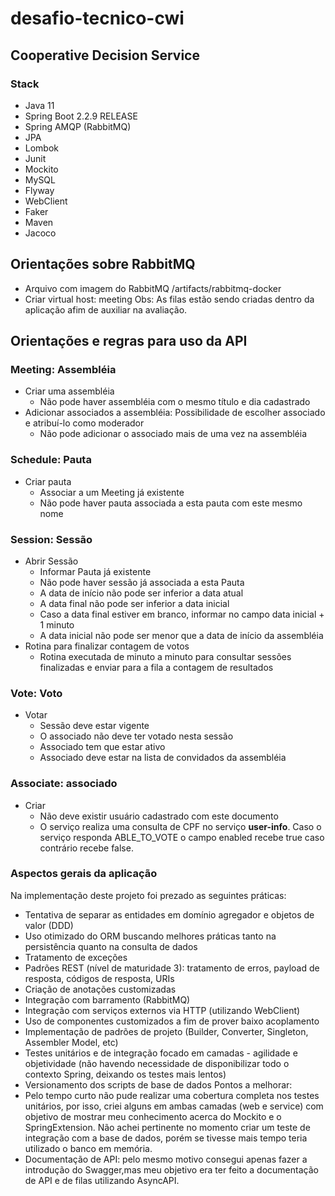 # desafio-tecnico-cwi

## Cooperative Decision Service

### Stack
- Java 11
- Spring Boot 2.2.9 RELEASE
- Spring AMQP (RabbitMQ)
- JPA
- Lombok
- Junit
- Mockito
- MySQL
- Flyway
- WebClient
- Faker
- Maven
- Jacoco

## Orientações sobre RabbitMQ
- Arquivo com imagem do RabbitMQ /artifacts/rabbitmq-docker
- Criar virtual host: meeting
Obs: As filas estão sendo criadas dentro da aplicação afim de auxiliar na avaliação.  

## Orientações e regras para uso da API
### Meeting: Assembléia
- Criar uma assembléia
    - Não pode haver assembléia com o mesmo título e dia cadastrado
- Adicionar associados a assembléia: Possibilidade de escolher associado e atribuí-lo como moderador
    - Não pode adicionar o associado mais de uma vez na assembléia
### Schedule: Pauta
- Criar pauta 
    - Associar a um Meeting já existente
    - Não pode haver pauta associada a esta pauta com este mesmo nome
### Session: Sessão
- Abrir Sessão
    - Informar Pauta já existente
    - Não pode haver sessão já associada a esta Pauta
    - A data de início não pode ser inferior a data atual
    - A data final não pode ser inferior a data inicial
    - Caso a data final estiver em branco, informar no campo data inicial + 1 minuto
    - A data inicial não pode ser menor que a data de início da assembléia
- Rotina para finalizar contagem de votos
    - Rotina executada de minuto a minuto para consultar sessões finalizadas e enviar para a fila a contagem de resultados
### Vote: Voto 
- Votar
    - Sessão deve estar vigente
    - O associado não deve ter votado nesta sessão
    - Associado tem que estar ativo
    - Associado deve estar na lista de convidados da assembléia
### Associate: associado
- Criar
    - Não deve existir usuário cadastrado com este documento
    - O serviço realiza uma consulta de CPF no serviço **user-info**. Caso o serviço responda ABLE_TO_VOTE o campo enabled recebe true caso contrário recebe false.


### Aspectos gerais da aplicação
Na implementação deste projeto foi prezado as seguintes práticas:
- Tentativa de separar as entidades em domínio agregador e objetos de valor (DDD)
- Uso otimizado do ORM buscando melhores práticas tanto na persistência quanto na consulta de dados
- Tratamento de exceções 
- Padrões REST (nível de maturidade 3): tratamento de erros, payload de resposta, códigos de resposta, URIs
- Criação de anotações customizadas
- Integração com barramento (RabbitMQ)
- Integração com serviços externos via HTTP (utilizando WebClient)
- Uso de componentes customizados a fim de prover baixo acoplamento 
- Implementação de padrões de projeto (Builder, Converter, Singleton, Assembler Model, etc)
- Testes unitários e de integração focado em camadas - agilidade e objetividade (não havendo necessidade de disponibilizar todo o contexto Spring, deixando os testes mais lentos) 
- Versionamento dos scripts de base de dados 
Pontos a melhorar:
- Pelo tempo curto não pude realizar uma cobertura completa nos testes unitários, por isso, criei alguns em ambas camadas (web e service) com objetivo de mostrar meu conhecimento acerca do Mockito e o SpringExtension. Não achei pertinente no momento criar um teste de integração com a base de dados, porém se tivesse mais tempo teria utilizado o banco em memória.  
- Documentação de API: pelo mesmo motivo consegui apenas fazer a introdução do Swagger,mas meu objetivo era ter feito a documentação de API e de filas utilizando AsyncAPI. 

